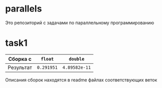 # parallels
Это репозиторий с задачами по параллельному программированию

# task1
Сборка с | `float` | `double`
--- | --- | ---
Результат | `0.291951` | `4.89582e-11`

Описания сборок находятся в readme файлах соответствующих веток
